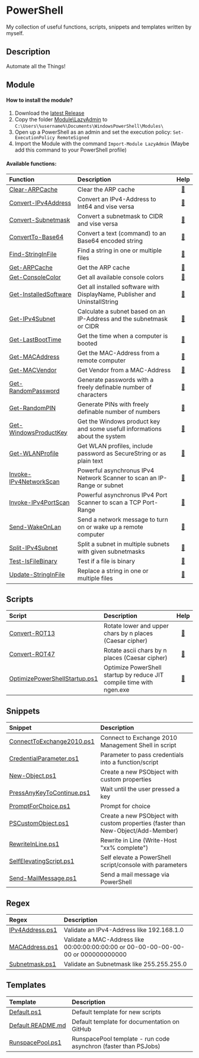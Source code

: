 # PowerShell

My collection of useful functions, scripts, snippets and templates written by myself.

## Description

Automate all the Things!

## Module

#### How to install the module?

1. Download the [latest Release](https://github.com/BornToBeRoot/PowerShell/releases/latest)
2. Copy the folder [Module\LazyAdmin](Module/LazyAdmin) to `C:\Users\%username%\Documents\WindowsPowerShell\Modules\`
3. Open up a PowerShell as an admin and set the execution policy: `Set-ExecutionPolicy RemoteSigned`
4. Import the Module with the command `Import-Module LazyAdmin` (Maybe add this command to your PowerShell profile) 

#### Available functions:

| Function | Description | Help | 
| :--- | :--- | :---: |
| [Clear-ARPCache](Module/LazyAdmin/Functions/Clear-ARPCache.ps1) | Clear the ARP cache | [:book:](Documentation/Function/Clear-ARPCache.README.md) |
| [Convert-IPv4Address](Module/LazyAdmin/Functions/Convert-IPv4Address.ps1) | Convert an IPv4-Address to Int64 and vise versa | [:book:](Documentation/Function/Convert-IPv4Address.README.md) |
| [Convert-Subnetmask](Module/LazyAdmin/Functions/Convert-Subnetmask.ps1) | Convert a subnetmask to CIDR and vise versa | [:book:](Documentation/Function/Convert-Subnetmask.README.md) |
| [ConvertTo-Base64](Module/LazyAdmin/Functions/ConvertTo-Base64.ps1) | Convert a text (command) to an Base64 encoded string | [:book:](Documentation/Function/ConvertTo-Base64.README.md) |
| [Find-StringInFile](Module/LazyAdmin/Functions/Find-StringInFile.ps1) | Find a string in one or multiple files | [:book:](Documentation/Function/Find-StringInFile.README.md) |
| [Get-ARPCache](Module/LazyAdmin/Functions/Get-ARPCache.ps1) | Get the ARP cache | [:book:](Documentation/Function/Get-ARPCache.README.md) |
| [Get-ConsoleColor](Module/LazyAdmin/Functions/Get-ConsoleColor.ps1) | Get all available console colors | [:book:](Documentation/Function/Get-ConsoleColor.README.md) |
| [Get-InstalledSoftware](Module/LazyAdmin/Functions/Get-InstalledSoftware.ps1) | Get all installed software with DisplayName, Publisher and UninstallString | [:book:](Documentation/Function/Get-InstalledSoftware.README.md) |
| [Get-IPv4Subnet](Module/LazyAdmin/Functions/Get-IPv4Subnet.ps1) | Calculate a subnet based on an IP-Address and the subnetmask or CIDR | [:book:](Documentation/Function/Get-IPv4Subnet.README.md) |
| [Get-LastBootTime](Module/LazyAdmin/Functions/Get-LastBootTime) | Get the time when a computer is booted | [:book:](Documentation/Function/Get-LastBootTime.README.md) |
| [Get-MACAddress](Module/LazyAdmin/Functions/Get-MACAddress.ps1) | Get the MAC-Address from a remote computer | [:book:](Documentation/Function/Get-MACAddress.README.md) |
| [Get-MACVendor](Module/LazyAdmin/Functions/Get-MACVendor.ps1) | Get Vendor from a MAC-Address | [:book:](Documentation/Function/Get-MACVendor.README.md) |
| [Get-RandomPassword](Module/LazyAdmin/Functions/Get-RandomPassword.ps1) | Generate passwords with a freely definable number of characters | [:book:](Documentation/Function/Get-RandomPassword.README.md) |
| [Get-RandomPIN](Module/LazyAdmin/Functions/Get-RandomPIN.ps1) | Generate PINs with freely definable number of numbers | [:book:](Documentation/Function/Get-RandomPIN.README.md) |
| [Get-WindowsProductKey](Module/LazyAdmin/Functions/Get-WindowsProductKey.ps1) | Get the Windows product key and some usefull informations about the system | [:book:](Documentation/Function/Get-WindowsProductKey.README.md) |
| [Get-WLANProfile](Module/LazyAdmin/Functions/Get-WLANProfile.ps1) | Get WLAN profiles, include password as SecureString or as plain text | [:book:](Documentation/Function/Get-WLANProfile.README.md) |
| [Invoke-IPv4NetworkScan](Module/LazyAdmin/Functions/Invoke-IPv4NetworkScan.ps1) | Powerful asynchronus IPv4 Network Scanner to scan an IP-Range or subnet | [:book:](Documentation/Function/Invoke-IPv4NetworkScan.README.md) |
| [Invoke-IPv4PortScan](Module/LazyAdmin/Functions/Invoke-IPv4PortScan.ps1) | Powerful asynchronus IPv4 Port Scanner to scan a TCP Port-Range | [:book:](Documentation/Function/Invoke-IPv4PortScan.README.md) |
| [Send-WakeOnLan](Module/LazyAdmin/Functions/Send-WakeOnLan.ps1) | Send a network message to turn on or wake up a remote computer | [:book:](Documentation/Function/Send-WakeOnLan.README.md) | 
| [Split-IPv4Subnet](Module/LazyAdmin/Functions/Split-IPv4Subnet.ps1) | Split a subnet in multiple subnets with given subnetmasks | [:book:](Documentation/Function/Split-IPv4Subnet.README.md) |
| [Test-IsFileBinary](Module/LazyAdmin/Functions/Test-IsFileBinary.ps1) | Test if a file is binary | [:book:](Documentation/Function/Test-IsFileBinary.README.md) |
| [Update-StringInFile](Module/LazyAdmin/Functions/Update-StringInFile.ps1) | Replace a string in one or multiple files | [:book:](Documentation/Function/Update-StringInFile.README.md)
  
## Scripts

| Script | Description | Help |
| :--- | :--- | :---: |
| [Convert-ROT13](Scripts/Convert-ROT13.ps1) | Rotate lower and upper chars by n places (Caesar cipher) | [:book:](Documentation/Script/Convert-ROT13.README.md) |
| [Convert-ROT47](Scripts/Convert-ROT47.ps1) | Rotate ascii chars by n places (Caesar cipher) | [:book:](Documentation/Script/Convert-ROT47.README.md) |
| [OptimizePowerShellStartup.ps1](Scripts/OptimizePowerShellStartup.ps1) | Optimize PowerShell startup by reduce JIT compile time with ngen.exe | [:book:](Documentation/Script/OptimizePowerShellStartup.README.md) |

## Snippets 

| Snippet | Description | 
| :--- | :--- |
| [ConnectToExchange2010.ps1](Snippets/ConnectToExchange2010.ps1) | Connect to Exchange 2010 Management Shell in script |
| [CredentialParameter.ps1](Snippets/CredentialParameter.ps1) | Parameter to pass credentials into a function/script |
| [New-Object.ps1](Snippets/New-Object.ps1) | Create a new PSObject with custom properties |
| [PressAnyKeyToContinue.ps1](Snippets/PressAnyKeyToContinue.ps1) | Wait until the user pressed a key | 
| [PromptForChoice.ps1](Snippets/PromptForChoice.ps1) | Prompt for choice |
| [PSCustomObject.ps1](Snippets/PSCustomObject.ps1) | Create a new PSObject with custom properties (faster than New-Object/Add-Member) |
| [RewriteInLine.ps1](Snippets/RewriteInLine.ps1) | Rewrite in Line (Write-Host "xx% complete") |
| [SelfElevatingScript.ps1](Snippets/SelfElevatingScript.ps1) | Self elevate a PowerShell script/console with parameters |
| [Send-MailMessage.ps1](Snippets/Send-MailMessage.ps1) | Send a mail message via PowerShell |

## Regex

| Regex | Description |
| :--- | :--- |
| [IPv4Address.ps1](Regex/IPv4Address.ps1) | Validate an IPv4-Address like 192.168.1.0 |
| [MACAddress.ps1](Regex/MACAddress.ps1) | Validate a MAC-Address like 00:00:00:00:00:00 or 00-00-00-00-00-00 or 000000000000 |
| [Subnetmask.ps1](Regex/Subnetmask.ps1) | Validate an Subnetmask like 255.255.255.0 |

## Templates

| Template | Description |
| :--- | :--- |
| [Default.ps1](Templates/Default.ps1) | Default template for new scripts |
| [Default.README.md](Templates/Default.README.md) | Default template for documentation on GitHub |
| [RunspacePool.ps1](Templates/RunspacePool.ps1) | RunspacePool template - run code asynchron (faster than PSJobs) |
